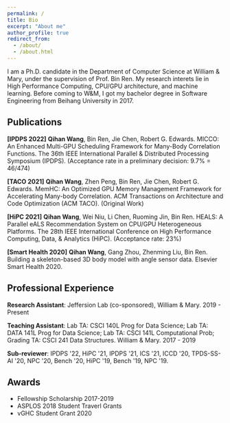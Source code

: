 ```yaml
---
permalink: /
title: Bio
excerpt: "About me"
author_profile: true
redirect_from: 
  - /about/
  - /about.html
---
```


I am a Ph.D. candidate in the Department of Computer Science at William & Mary, under the supervision of Prof. Bin Ren. My research interets lie in High Performance Computing, CPU/GPU architecture, and machine learning. Before coming to W&M, I got my bachelor degree in Software Engineering from Beihang University in 2017.

Publications
------

**[IPDPS 2022]** **Qihan Wang**, Bin Ren, Jie Chen, Robert G. Edwards. MICCO: An Enhanced Multi-GPU Scheduling Framework for Many-Body Correlation Functions. The 36th IEEE International Parallel & Distributed Processing Symposium (IPDPS). (Acceptance rate in a preliminary decision: 9.7% = 46/474)

**[TACO 2021]** **Qihan Wang**, Zhen Peng, Bin Ren, Jie Chen, Robert G. Edwards. MemHC: An Optimized GPU Memory Management Framework for Accelerating Many-body Correlation. ACM Transactions on Architecture and Code Optimization (ACM TACO). (Original Work)

**[HiPC 2021]** **Qihan Wang**, Wei Niu, Li Chen, Ruoming Jin, Bin Ren. HEALS: A Parallel eALS Recommendation System on CPU/GPU Heterogeneous Platforms. The 28th IEEE International Conference on High Performance Computing, Data, & Analytics (HiPC). (Acceptance rate: 23%)

**[Smart Health 2020]** **Qihan Wang**, Gang Zhou, Zhenming Liu, Bin Ren. Building a skeleton-based 3D body model with angle sensor data. Elsevier Smart Health 2020.

Professional Experience
------
**Research Assistant**: Jeffersion Lab (co-sponsored), William & Mary. 2019 - Present

**Teaching Assistant**: Lab TA: CSCI 140L Prog for Data Science; Lab TA: DATA 141L Prog for Data Science; Lab TA: CSCI 141L Computational Prob; Grading TA: CSCI 241 Data Structures. William & Mary. 2017 - 2019

**Sub-reviewer**: IPDPS '22, HiPC '21, IPDPS '21, ICS '21, ICCD '20, TPDS-SS-AI '20, NPC '20, Bench '20, HiPC '19, Bench '19, NPC '19.

Awards
------
- Fellowship Scholarship 2017-2019
- ASPLOS 2018 Student Traverl Grants
- vGHC Student Grant 2020
